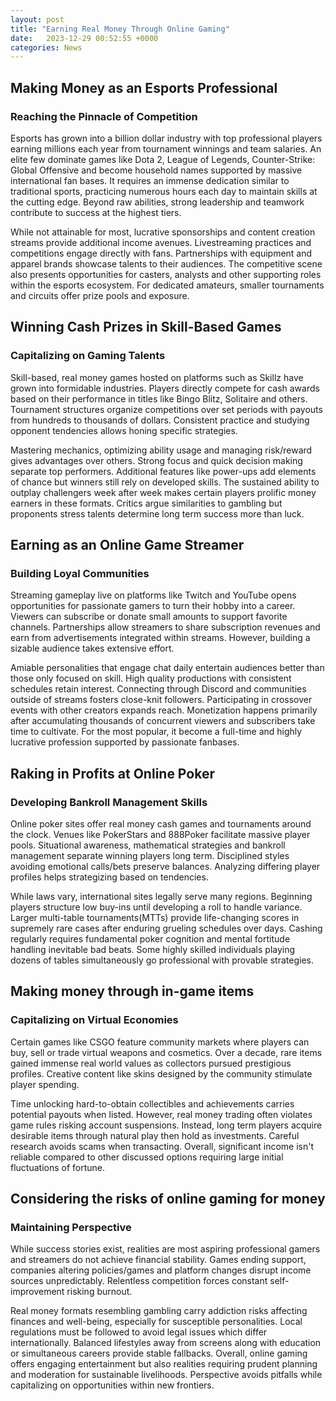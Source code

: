 ```yaml
---
layout: post
title: "Earning Real Money Through Online Gaming"
date:   2023-12-29 00:52:55 +0000
categories: News
---
```

## Making Money as an Esports Professional
### Reaching the Pinnacle of Competition
Esports has grown into a billion dollar industry with top professional players earning millions each year from tournament winnings and team salaries. An elite few dominate games like Dota 2, League of Legends, Counter-Strike: Global Offensive and become household names supported by massive international fan bases. It requires an immense dedication similar to traditional sports, practicing numerous hours each day to maintain skills at the cutting edge. Beyond raw abilities, strong leadership and teamwork contribute to success at the highest tiers.

While not attainable for most, lucrative sponsorships and content creation streams provide additional income avenues. Livestreaming practices and competitions engage directly with fans. Partnerships with equipment and apparel brands showcase talents to their audiences. The competitive scene also presents opportunities for casters, analysts and other supporting roles within the esports ecosystem. For dedicated amateurs, smaller tournaments and circuits offer prize pools and exposure.

## Winning Cash Prizes in Skill-Based Games
### Capitalizing on Gaming Talents
Skill-based, real money games hosted on platforms such as Skillz have grown into formidable industries. Players directly compete for cash awards based on their performance in titles like Bingo Blitz, Solitaire and others. Tournament structures organize competitions over set periods with payouts from hundreds to thousands of dollars. Consistent practice and studying opponent tendencies allows honing specific strategies.

Mastering mechanics, optimizing ability usage and managing risk/reward gives advantages over others. Strong focus and quick decision making separate top performers. Additional features like power-ups add elements of chance but winners still rely on developed skills. The sustained ability to outplay challengers week after week makes certain players prolific money earners in these formats. Critics argue similarities to gambling but proponents stress talents determine long term success more than luck.

## Earning as an Online Game Streamer
### Building Loyal Communities
Streaming gameplay live on platforms like Twitch and YouTube opens opportunities for passionate gamers to turn their hobby into a career. Viewers can subscribe or donate small amounts to support favorite channels. Partnerships allow streamers to share subscription revenues and earn from advertisements integrated within streams. However, building a sizable audience takes extensive effort.

Amiable personalities that engage chat daily entertain audiences better than those only focused on skill. High quality productions with consistent schedules retain interest. Connecting through Discord and communities outside of streams fosters close-knit followers. Participating in crossover events with other creators expands reach. Monetization happens primarily after accumulating thousands of concurrent viewers and subscribers take time to cultivate. For the most popular, it become a full-time and highly lucrative profession supported by passionate fanbases.

## Raking in Profits at Online Poker
### Developing Bankroll Management Skills
Online poker sites offer real money cash games and tournaments around the clock. Venues like PokerStars and 888Poker facilitate massive player pools. Situational awareness, mathematical strategies and bankroll management separate winning players long term. Disciplined styles avoiding emotional calls/bets preserve balances. Analyzing differing player profiles helps strategizing based on tendencies.

While laws vary, international sites legally serve many regions. Beginning players structure low buy-ins until developing a roll to handle variance. Larger multi-table tournaments(MTTs) provide life-changing scores in supremely rare cases after enduring grueling schedules over days. Cashing regularly requires fundamental poker cognition and mental fortitude handling inevitable bad beats. Some highly skilled individuals playing dozens of tables simultaneously go professional with provable strategies.

## Making money through in-game items
### Capitalizing on Virtual Economies
 Certain games like CSGO feature community markets where players can buy, sell or trade virtual weapons and cosmetics. Over a decade, rare items gained immense real world values as collectors pursued prestigious profiles. Creative content like skins designed by the community stimulate player spending.

Time unlocking hard-to-obtain collectibles and achievements carries potential payouts when listed. However, real money trading often violates game rules risking account suspensions. Instead, long term players acquire desirable items through natural play then hold as investments. Careful research avoids scams when transacting. Overall, significant income isn't reliable compared to other discussed options requiring large initial fluctuations of fortune.

## Considering the risks of online gaming for money
### Maintaining Perspective
While success stories exist, realities are most aspiring professional gamers and streamers do not achieve financial stability. Games ending support, companies altering policies/games and platform changes disrupt income sources unpredictably. Relentless competition forces constant self-improvement risking burnout.

Real money formats resembling gambling carry addiction risks affecting finances and well-being, especially for susceptible personalities. Local regulations must be followed to avoid legal issues which differ internationally. Balanced lifestyles away from screens along with education or simultaneous careers provide stable fallbacks. Overall, online gaming offers engaging entertainment but also realities requiring prudent planning and moderation for sustainable livelihoods. Perspective avoids pitfalls while capitalizing on opportunities within new frontiers.
